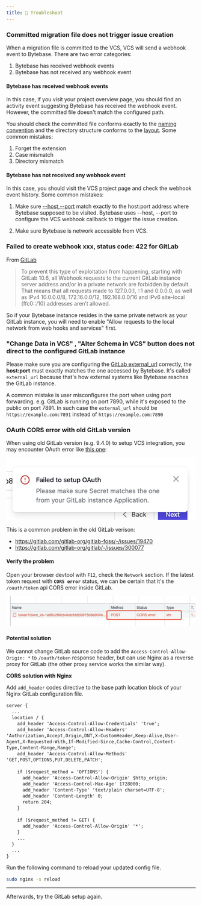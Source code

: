 ```yaml
---
title: 🐞 Troubleshoot
---
```


### Committed migration file does not trigger issue creation

When a migration file is committed to the VCS, VCS will send a webhook event to Bytebase. There are two error categories:

1. Bytebase has received webhook events
2. Bytebase has not received any webhook event

#### Bytebase has received webhook events

In this case, if you visit your project overview page, you should find an activity event suggesting Bytebase has received the webhook event. However, the committed file doesn't match the configured path.

You should check the committed file conforms exactly to the [naming convention](/docs/features/vcs-integration/name-and-organize-schema-files) and the directory structure conforms to the [layout](/docs/features/vcs-integration/name-and-organize-schema-files#file-organization). Some common mistakes:

1. Forget the extension
1. Case mismatch
1. Directory mismatch

#### Bytebase has not received any webhook event

In this case, you should visit the VCS project page and check the webhook event history. Some common mistakes:

1. Make sure [--host](/docs/reference/command-line#--host-string),[--port](/docs/reference/command-line#--port-number) match exactly to the host:port address where Bytebase supposed to be visited. Bytebase uses --host, --port to configure the VCS webhook callback to trigger the issue creation.

1. Make sure Bytebase is network accessible from VCS.

### Failed to create webhook xxx, status code: 422 for GitLab

From [GitLab](https://docs.gitlab.com/ee/security/webhooks.html)

> To prevent this type of exploitation from happening, starting with GitLab 10.6, all Webhook requests to the current GitLab instance server address and/or in a private network are forbidden by default. That means that all requests made to 127.0.0.1, ::1 and 0.0.0.0, as well as IPv4 10.0.0.0/8, 172.16.0.0/12, 192.168.0.0/16 and IPv6 site-local (ffc0::/10) addresses aren’t allowed.

So if your Bytebase instance resides in the same private network as your GitLab instance, you will need to enable "Allow requests to the local network from web hooks and services" first.

### "Change Data in VCS" , "Alter Schema in VCS" button does not direct to the configured GitLab instance

Please make sure you are configuring the [GitLab external_url](https://docs.gitlab.com/omnibus/settings/configuration.html#configure-the-external-url-for-gitlab) correctly, the **host:port** must exactly matches the one accessed by Bytebase. It's called `external_url` because that's how external systems like Bytebase reaches the GitLab instance.

A common mistake is user misconfigures the port when using port forwarding. e.g. GitLab is running on port 7890, while it's exposed to the public on port 7891. In such case the `external_url` should be `https://example.com:7891` instead of `https://example.com:7890`

### OAuth CORS error with old GitLab version

When using old GitLab version (e.g. 9.4.0) to setup VCS integration, you may encounter OAuth error like [this one](https://github.com/bytebase/bytebase/issues/467):

![oauth-failed](/static/docs/en/features/vcs-integration/troubleshoot/oauth-failed.webp)

This is a common problem in the old GitLab verison:

- https://gitlab.com/gitlab-org/gitlab-foss/-/issues/19470
- https://gitlab.com/gitlab-org/gitlab/-/issues/300077

#### Verify the problem

Open your browser devtool with `F12`, check the `Network` section. If the latest token request with **`CORS error`** status, we can be certain that it's the `/oauth/token` api CORS error inside GitLab.

![cors-error](/static/docs/en/features/vcs-integration/troubleshoot/cors-error.webp)

#### Potential solution

We cannot change GitLab source code to add the `Access-Control-Allow-Origin: *` to `/oauth/token` response header, but can use Nginx as a reverse proxy for GitLab (the other proxy service works the similar way).

**CORS solution with Nginx**

Add `add_header` codes directive to the base path location block of your Nginx GitLab configuration file.

```nginx
server {
  ...
  location / {
    add_header 'Access-Control-Allow-Credentials' 'true';
    add_header 'Access-Control-Allow-Headers' 'Authorization,Accept,Origin,DNT,X-CustomHeader,Keep-Alive,User-Agent,X-Requested-With,If-Modified-Since,Cache-Control,Content-Type,Content-Range,Range';
    add_header 'Access-Control-Allow-Methods' 'GET,POST,OPTIONS,PUT,DELETE,PATCH';

    if ($request_method = 'OPTIONS') {
      add_header 'Access-Control-Allow-Origin' $http_origin;
      add_header 'Access-Control-Max-Age' 1728000;
      add_header 'Content-Type' 'text/plain charset=UTF-8';
      add_header 'Content-Length' 0;
      return 204;
    }

    if ($request_method != GET) {
      add_header 'Access-Control-Allow-Origin' '*';
    }
    ...
  }
  ...
}
```

Run the following command to reload your updated config file.

```bash
sudo nginx -s reload
```

---

Afterwards, try the GitLab setup again.
